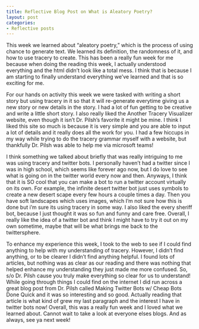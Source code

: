 ```yaml
---
title: Reflective Blog Post on What is Aleatory Poetry?
layout: post
categories:
- Reflective posts
---
```

This week we learned about “aleatory poetry,” which is the process of using chance to generate text. We learned its definition, the randomness of it, and how to use tracery to create. This has been a really fun week for me because when doing the reading this week, I actually understood everything and the html didn’t look like a total mess. I think that is because I am starting to finally understand everything we’ve learned and that is so exciting for me. 

For our hands on activity this week we were tasked with writing a short story but using tracery in it so that it will re-generate everytime giving us a new story or new details in the story. I had a lot of fun getting to be creative and write a little short story. I also really liked the Another Tracery Visualizer website, even though it isn’t Dr. Pilsh’s favorite it might be mine. I think I liked this site so much is because it is very simple and you are able to input a lot of details and it really does all the work for you. I had a few hiccups in my way while trying to do the tracery grammar myself with a website, but thankfully Dr. Pilsh was able to help me via microsoft teams! 

I think something we talked about briefly that was really intriguing to me was using tracery and twitter bots. I personally haven’t had a twitter since I was in high school, which seems like forever ago now, but I do love to see what is going on in the twitter world every now and then. Anyways, I think that it is SO cool that you can make a bot to run a twitter account virtually on its own. For example, the infinite desert twitter bot just uses symbols to create a new desert scape every few hours a couple times a day. Then you have soft landscapes which uses images, which I’m not sure how this is done but i’m sure its using tracery in some way. I also liked the every sheriff bot, because I just thought it was so fun and funny and care free. Overall, I really like the idea of a twitter bot and think I might have to try it out on my own sometime, maybe that will be what brings me back to the twittersphere. 

To enhance my experience this week, I took to the web to see if I could find anything to help with my understanding of tracery. However, I didn’t find anything, or to be clearer I didn’t find anything helpful. I found lots of articles, but nothing was as clear as our reading and there was nothing that helped enhance my understanding they just made me more confused. So, s/o Dr. Pilsh cause you truly make everything so clear for us to understand! While going through things I could find on the internet I did run across a great blog post from Dr. Pilsh called Making Twitter Bots w/ Cheap Bots Done Quick and it was so interesting and so good. Actually reading that article is what kind of grew my last paragraph and the interest I have in twitter bots now! Overall, this was a really fun week and I loved what we learned about. Cannot wait to take a look at everyone elses blogs. And as always, see ya next week! 
